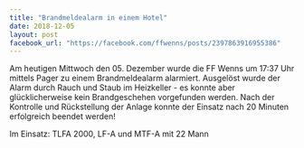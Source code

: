 ```yaml
---
title: "Brandmeldealarm in einem Hotel"
date: 2018-12-05
layout: post
facebook_url: "https://facebook.com/ffwenns/posts/2397863916955386"
---
```


Am heutigen Mittwoch den 05. Dezember wurde die FF Wenns um 17:37 Uhr mittels Pager zu einem Brandmeldealarm alarmiert. Ausgelöst wurde der Alarm durch Rauch und Staub im Heizkeller - es konnte aber glücklicherweise kein Brandgeschehen vorgefunden werden. Nach der Kontrolle und Rückstellung der Anlage konnte der Einsatz nach 20 Minuten erfolgreich beendet werden! 

Im Einsatz: TLFA 2000, LF-A und MTF-A mit 22 Mann
